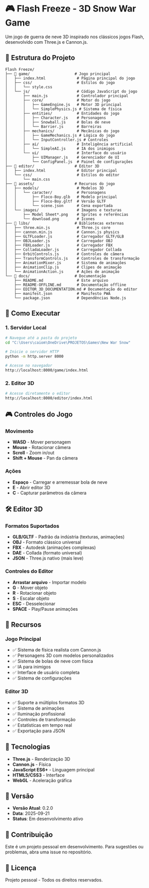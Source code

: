 # 🎮 Flash Freeze - 3D Snow War Game

Um jogo de guerra de neve 3D inspirado nos clássicos jogos Flash, desenvolvido com Three.js e Cannon.js.

## 📁 Estrutura do Projeto

```
Flash Freeze/
├── 📁 game/                    # Jogo principal
│   ├── index.html              # Página principal do jogo
│   ├── css/                    # Estilos do jogo
│   │   └── style.css
│   └── js/                     # Código JavaScript do jogo
│       ├── main.js             # Controlador principal
│       ├── core/               # Motor do jogo
│       │   ├── GameEngine.js   # Motor 3D principal
│       │   └── SimplePhysics.js # Sistema de física
│       ├── entities/           # Entidades do jogo
│       │   ├── Character.js    # Personagens
│       │   ├── Snowball.js     # Bolas de neve
│       │   └── Barrier.js      # Barreiras
│       ├── mechanics/          # Mecânicas do jogo
│       │   ├── GameMechanics.js # Lógica do jogo
│       │   └── InputController.js # Controles
│       ├── ai/                 # Inteligência artificial
│       │   └── SimpleAI.js     # IA dos inimigos
│       └── ui/                 # Interface do usuário
│           ├── UIManager.js    # Gerenciador de UI
│           └── ConfigPanel.js  # Painel de configurações
├── 📁 editor/                  # Editor 3D
│   ├── index.html              # Editor principal
│   └── css/                    # Estilos do editor
│       └── main.css
├── 📁 assets/                  # Recursos do jogo
│   ├── models/                 # Modelos 3D
│   │   └── caracter/           # Personagens
│   │       ├── Floco-Boy.glb   # Modelo principal
│   │       ├── Floco-Boy.gltf  # Versão GLTF
│   │       └── scene.json      # Cena exportada
│   └── images/                 # Imagens e texturas
│       ├── Model Sheet*.png    # Sprites e referências
│       └── download.png        # Ícones
├── 📁 libs/                    # Bibliotecas externas
│   ├── three.min.js            # Three.js core
│   ├── cannon.min.js           # Cannon.js physics
│   ├── GLTFLoader.js           # Carregador GLTF/GLB
│   ├── OBJLoader.js            # Carregador OBJ
│   ├── FBXLoader.js            # Carregador FBX
│   ├── ColladaLoader.js        # Carregador Collada
│   ├── OrbitControls.js        # Controles de câmera
│   ├── TransformControls.js    # Controles de transformação
│   ├── AnimationMixer.js       # Sistema de animações
│   ├── AnimationClip.js        # Clipes de animação
│   └── AnimationAction.js      # Ações de animação
└── 📁 docs/                    # Documentação
    ├── README.md               # Este arquivo
    ├── README-OFFLINE.md       # Documentação offline
    ├── EDITOR_3D_DOCUMENTATION.md # Documentação do editor
    ├── manifest.json           # Manifesto PWA
    └── package.json            # Dependências Node.js
```

## 🚀 Como Executar

### 1. Servidor Local
```bash
# Navegue até a pasta do projeto
cd "C:\Users\caiom\OneDrive\PROJETOS\Games\New War Snow"

# Inicie o servidor HTTP
python -m http.server 8000

# Acesse no navegador
http://localhost:8000/game/index.html
```

### 2. Editor 3D
```bash
# Acesse diretamente o editor
http://localhost:8000/editor/index.html
```

## 🎮 Controles do Jogo

### Movimento
- **WASD** - Mover personagem
- **Mouse** - Rotacionar câmera
- **Scroll** - Zoom in/out
- **Shift + Mouse** - Pan da câmera

### Ações
- **Espaço** - Carregar e arremessar bola de neve
- **E** - Abrir editor 3D
- **C** - Capturar parâmetros da câmera

## 🛠️ Editor 3D

### Formatos Suportados
- **GLB/GLTF** - Padrão da indústria (texturas, animações)
- **OBJ** - Formato clássico universal
- **FBX** - Autodesk (animações complexas)
- **DAE** - Collada (formato universal)
- **JSON** - Three.js nativo (mais leve)

### Controles do Editor
- **Arrastar arquivo** - Importar modelo
- **G** - Mover objeto
- **R** - Rotacionar objeto
- **S** - Escalar objeto
- **ESC** - Desselecionar
- **SPACE** - Play/Pause animações

## 🎯 Recursos

### Jogo Principal
- ✅ Sistema de física realista com Cannon.js
- ✅ Personagens 3D com modelos personalizados
- ✅ Sistema de bolas de neve com física
- ✅ IA para inimigos
- ✅ Interface de usuário completa
- ✅ Sistema de configurações

### Editor 3D
- ✅ Suporte a múltiplos formatos 3D
- ✅ Sistema de animações
- ✅ Iluminação profissional
- ✅ Controles de transformação
- ✅ Estatísticas em tempo real
- ✅ Exportação para JSON

## 🔧 Tecnologias

- **Three.js** - Renderização 3D
- **Cannon.js** - Física
- **JavaScript ES6+** - Linguagem principal
- **HTML5/CSS3** - Interface
- **WebGL** - Aceleração gráfica

## 📝 Versão

- **Versão Atual**: 0.2.0
- **Data**: 2025-09-21
- **Status**: Em desenvolvimento ativo

## 🤝 Contribuição

Este é um projeto pessoal em desenvolvimento. Para sugestões ou problemas, abra uma issue no repositório.

## 📄 Licença

Projeto pessoal - Todos os direitos reservados.
